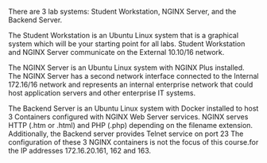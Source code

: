 There are 3 lab systems: Student Workstation, NGINX Server, and the Backend Server.

The Student Workstation is an Ubuntu Linux system that is a graphical system which will be your starting point for all labs. Student Workstation and NGINX Server communicate on the External 10.10/16 network.

The NGINX Server is an Ubuntu Linux system with NGINX Plus installed. The NGINX Server has a second network interface connected to the Internal 172.16/16 network and represents an internal enterprise network that could host application servers and other enterprise IT systems.

The Backend Server is an Ubuntu Linux system with Docker installed to host 3 Containers configured with NGINX Web Server services.
NGINX serves HTTP (.htm or .html) and PHP (.php) depending on the filename extension. 
Additionally, the Backend server provides Telnet service on port 23 The configuration of these 3 NGINX containers is not the focus of this course.for the IP addresses 172.16.20.161, 162 and 163.

